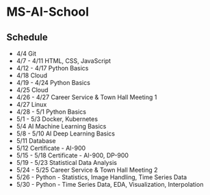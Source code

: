 # MS-AI-School
## Schedule
- 4/4 Git
- 4/7 - 4/11 HTML, CSS, JavaScript
- 4/12 - 4/17 Python Basics
- 4/18 Cloud
- 4/19 - 4/24 Python Basics
- 4/25 Cloud
- 4/26 - 4/27 Career Service & Town Hall Meeting 1
- 4/27 Linux
- 4/28 - 5/1 Python Basics
- 5/1 - 5/3 Docker, Kubernetes
- 5/4 AI Machine Learning Basics
- 5/8 - 5/10 AI Deep Learning Basics
- 5/11 Database
- 5/12 Certificate - AI-900
- 5/15 - 5/18 Certificate - AI-900, DP-900
- 5/19 - 5/23 Statistical Data Analysis
- 5/24 - 5/25 Career Service & Town Hall Meeting 2
- 5/26 - Python - Statistics, Image Handling, Time Series Data
- 5/30 - Python - Time Series Data, EDA, Visualization, Interpolation
